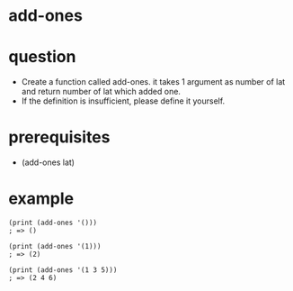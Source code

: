 # add-ones

# question
- Create a function called add-ones. it takes 1 argument as number of lat and return number of lat which added one.
- If the definition is insufficient, please define it yourself.

# prerequisites

- (add-ones lat)

# example

```
(print (add-ones '()))
; => ()

(print (add-ones '(1)))
; => (2)

(print (add-ones '(1 3 5)))
; => (2 4 6)
```